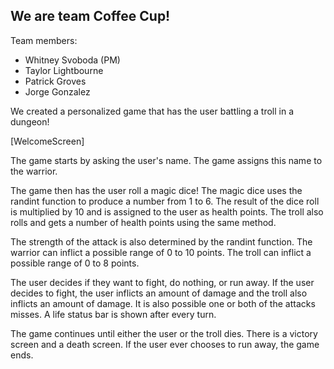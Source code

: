 ## We are team Coffee Cup!

Team members:

- Whitney Svoboda (PM)
- Taylor Lightbourne
- Patrick Groves
- Jorge Gonzalez

We created a personalized game that has the user battling a troll in a dungeon!

[WelcomeScreen]

The game starts by asking the user's name. The game assigns this name to the warrior.

The game then has the user roll a magic dice! The magic dice uses the randint function to produce a number from 1 to 6. The result of the dice roll is multiplied by 10 and is assigned to the user as health points. The troll also rolls and gets a number of health points using the same method.

The strength of the attack is also determined by the randint function. The warrior can inflict a possible range of 0 to 10 points. The troll can inflict a possible range of 0 to 8 points.

The user decides if they want to fight, do nothing, or run away. If the user decides to fight, the user inflicts an amount of damage and the troll also inflicts an amount of damage. It is also possible one or both of the attacks misses. A life status bar is shown after every turn.

The game continues until either the user or the troll dies. There is a victory screen and a death screen. If the user ever chooses to run away, the game ends.
